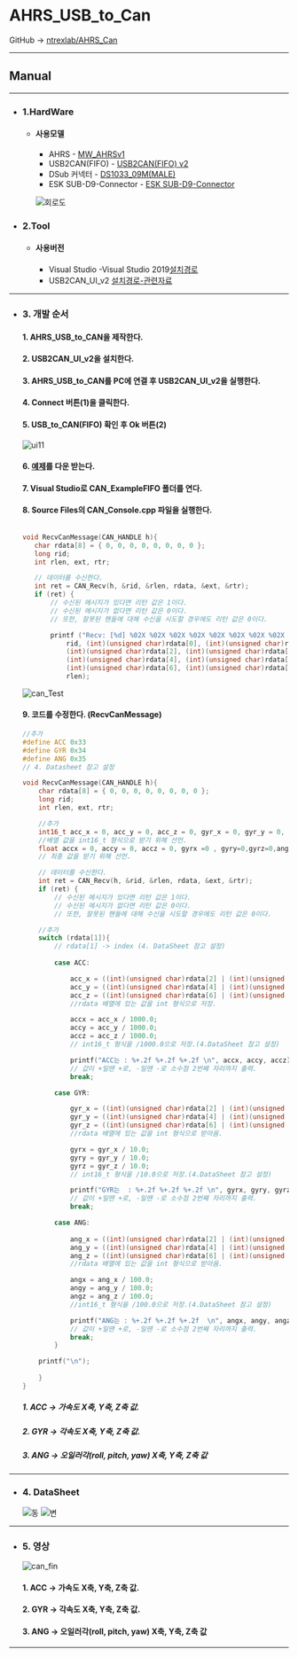 # AHRS_USB_to_Can
GitHub -> [ntrexlab/AHRS_Can](https://github.com/ntrexlab/AHRS_Can)
***
## **Manual**
***
* ### 1.HardWare
    * #### 사용모델
         - AHRS - [MW_AHRSv1](http://www.devicemart.co.kr/goods/view?no=1310790)
         - USB2CAN(FIFO) - [USB2CAN(FIFO) v2](http://www.devicemart.co.kr/goods/view?no=1323536)
         - DSub 커넥터 - [DS1033_09M(MALE)](http://www.devicemart.co.kr/goods/view?no=286)
         - ESK SUB-D9-Connector - [ESK SUB-D9-Connector](http://www.eskorea.net/html/product/?prodNum=1&menuNum=1&pid=010701)

       ![회로도](https://user-images.githubusercontent.com/85467544/121839915-0e6e0d00-cd16-11eb-9a7f-5b6b590b6b12.png)

* ### 2.Tool
    * #### 사용버전
        - Visual Studio -Visual Studio 2019[설치경로](http://visualstudio.microsoft.com/ko/downloads/)
        - USB2CAN_UI_v2 [설치경로-관련자료](http://www.devicemart.co.kr/goods/view?no=1323536#goods_file)
***

* ### 3. 개발 순서
    #### 1. AHRS_USB_to_CAN을 제작한다. 
    #### 2. USB2CAN_UI_v2을 설치한다.
    #### 3. AHRS_USB_to_CAN를 PC에 연결 후 USB2CAN_UI_v2을 실행한다.
    #### 4. Connect 버튼(1)을 클릭한다.
    #### 5. USB_to_CAN(FIFO) 확인 후 Ok 버튼(2)
    ![ui11](https://user-images.githubusercontent.com/85467544/121843979-33667e00-cd1e-11eb-95e3-0cf4194ff5c2.png)
    #### 6. [예제](https://github.com/ntrexlab/AHRS_Can/tree/main/CAN_ExampleFIFO)를 다운 받는다.
    #### 7. Visual Studio로 CAN_ExampleFIFO 폴더를 연다.
    #### 8. Source Files의 CAN_Console.cpp 파일을 실행한다.
     ```c

    void RecvCanMessage(CAN_HANDLE h){
	    char rdata[8] = { 0, 0, 0, 0, 0, 0, 0, 0 };
	    long rid;
	    int rlen, ext, rtr;

        // 데이터를 수신한다.
	    int ret = CAN_Recv(h, &rid, &rlen, rdata, &ext, &rtr);
	    if (ret) {
		    // 수신된 메시지가 있다면 리턴 값은 1이다. 
		    // 수신된 메시지가 없다면 리턴 값은 0이다.
		    // 또한, 잘못된 핸들에 대해 수신을 시도할 경우에도 리턴 값은 0이다.

            printf ("Recv: [%d] %02X %02X %02X %02X %02X %02X %02X %02X (%d)\n",
			    rid, (int)(unsigned char)rdata[0], (int)(unsigned char)rdata[1],
			    (int)(unsigned char)rdata[2], (int)(unsigned char)rdata[3],
			    (int)(unsigned char)rdata[4], (int)(unsigned char)rdata[5],
			    (int)(unsigned char)rdata[6], (int)(unsigned char)rdata[7],
			    rlen);

    ```
    ![can_Test](https://user-images.githubusercontent.com/85467544/121844600-3150ef00-cd1f-11eb-9403-b10988ccb184.gif)
   
    #### 9. 코드를 수정한다. (RecvCanMessage)
    ```c
    //추가
    #define ACC 0x33 
    #define GYR 0x34 
    #define ANG 0x35 
    // 4. Datasheet 참고 설정

    void RecvCanMessage(CAN_HANDLE h){
	    char rdata[8] = { 0, 0, 0, 0, 0, 0, 0, 0 };
	    long rid;
	    int rlen, ext, rtr;

        //추가
        int16_t acc_x = 0, acc_y = 0, acc_z = 0, gyr_x = 0, gyr_y = 0, gyr_z = 0, ang_x = 0, ang_y = 0, ang_z = 0; 
        //배열 값을 int16_t 형식으로 받기 위해 선언.
	    float accx = 0, accy = 0, accz = 0, gyrx =0 , gyry=0,gyrz=0,angx=0, angy=0, angz=0;
        // 최종 값을 받기 위해 선언.

        // 데이터를 수신한다.
	    int ret = CAN_Recv(h, &rid, &rlen, rdata, &ext, &rtr);
	    if (ret) {
		    // 수신된 메시지가 있다면 리턴 값은 1이다. 
		    // 수신된 메시지가 없다면 리턴 값은 0이다.
		    // 또한, 잘못된 핸들에 대해 수신을 시도할 경우에도 리턴 값은 0이다.

        //추가
        switch (rdata[1]){
            // rdata[1] -> index (4. DataSheet 참고 설정)
            
		    case ACC:

			    acc_x = ((int)(unsigned char)rdata[2] | (int)(unsigned char)rdata[3] << 8);
			    acc_y = ((int)(unsigned char)rdata[4] | (int)(unsigned char)rdata[5] << 8);
			    acc_z = ((int)(unsigned char)rdata[6] | (int)(unsigned char)rdata[7] << 8);
                //rdata 배열에 있는 값을 int 형식으로 저장.

			    accx = acc_x / 1000.0;
			    accy = acc_y / 1000.0;
			    accz = acc_z / 1000.0;
                // int16_t 형식을 /1000.0으로 저장.(4.DataSheet 참고 설정)

			    printf("ACC는 : %+.2f %+.2f %+.2f \n", accx, accy, accz);
                // 값이 +일땐 +로, -일땐 -로 소수점 2번째 자리까지 출력.
			    break;

		    case GYR:

                gyr_x = ((int)(unsigned char)rdata[2] | (int)(unsigned char)rdata[3] << 8);
			    gyr_y = ((int)(unsigned char)rdata[4] | (int)(unsigned char)rdata[5] << 8);
			    gyr_z = ((int)(unsigned char)rdata[6] | (int)(unsigned char)rdata[7] << 8);
                //rdata 배열에 있는 값을 int 형식으로 받아옴.

			    gyrx = gyr_x / 10.0;
			    gyry = gyr_y / 10.0;
			    gyrz = gyr_z / 10.0;
                // int16_t 형식을 /10.0으로 저장.(4.DataSheet 참고 설정)

                printf("GYR는  : %+.2f %+.2f %+.2f \n", gyrx, gyry, gyrz);
                // 값이 +일땐 +로, -일땐 -로 소수점 2번째 자리까지 출력.
			    break;

		    case ANG:
                
                ang_x = ((int)(unsigned char)rdata[2] | (int)(unsigned char)rdata[3] << 8);
			    ang_y = ((int)(unsigned char)rdata[4] | (int)(unsigned char)rdata[5] << 8);
			    ang_z = ((int)(unsigned char)rdata[6] | (int)(unsigned char)rdata[7] << 8);
                //rdata 배열에 있는 값을 int 형식으로 받아옴.

                angx = ang_x / 100.0;
			    angy = ang_y / 100.0;
			    angz = ang_z / 100.0;
                //int16_t 형식을 /100.0으로 저장.(4.DataSheet 참고 설정)

			    printf("ANG는 : %+.2f %+.2f %+.2f  \n", angx, angy, angz);
                // 값이 +일땐 +로, -일땐 -로 소수점 2번째 자리까지 출력.
                break;
		    }

		printf("\n");
        
        }
    }
    ```

    ##### 1. ACC -> 가속도 X축, Y축, Z축 값.
    ##### 2. GYR -> 각속도 X축, Y축, Z축 값.
    ##### 3. ANG -> 오일러각(roll, pitch, yaw) X축, Y축, Z축 값
   




***
* ### 4. DataSheet

    ![동](https://user-images.githubusercontent.com/85467544/121861144-89deb700-cd34-11eb-88f1-e67ee52015f6.PNG)
    ![변](https://user-images.githubusercontent.com/85467544/121861146-8b0fe400-cd34-11eb-9276-7bef175a0077.PNG)
***
* ### 5. 영상

    ![can_fin](https://user-images.githubusercontent.com/85467544/122185453-1372be00-cec8-11eb-896b-f1bfc0b5f84f.gif)
    #### 1. ACC -> 가속도 X축, Y축, Z축 값.
    #### 2. GYR -> 각속도 X축, Y축, Z축 값.
    #### 3. ANG -> 오일러각(roll, pitch, yaw) X축, Y축, Z축 값
   
 
***
